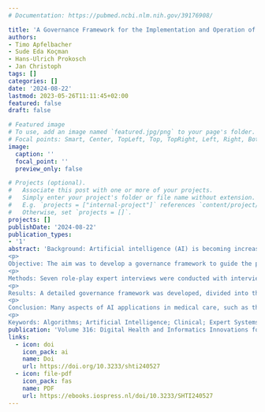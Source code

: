 ```yaml
---
# Documentation: https://pubmed.ncbi.nlm.nih.gov/39176908/

title: 'A Governance Framework for the Implementation and Operation of AI Applications in a University Hospital'
authors:
- Timo Apfelbacher
- Sude Eda Koçman 
- Hans-Ulrich Prokosch
- Jan Christoph
tags: []
categories: []
date: '2024-08-22'
lastmod: 2023-05-26T11:11:45+02:00
featured: false
draft: false

# Featured image
# To use, add an image named `featured.jpg/png` to your page's folder.
# Focal points: Smart, Center, TopLeft, Top, TopRight, Left, Right, BottomLeft, Bottom, BottomRight.
image:
  caption: ''
  focal_point: ''
  preview_only: false

# Projects (optional).
#   Associate this post with one or more of your projects.
#   Simply enter your project's folder or file name without extension.
#   E.g. `projects = ["internal-project"]` references `content/project/deep-learning/index.md`.
#   Otherwise, set `projects = []`.
projects: []
publishDate: '2024-08-22'
publication_types:
- '1'
abstract: 'Background: Artificial intelligence (AI) is becoming increasingly important in everyday life and medical care with a notable gap between AI development in medicine there and its practical implementation in university hospitals.
<p>
Objective: The aim was to develop a governance framework to guide the procurement and implementation of AI applications in university hospitals.
<p>
Methods: Seven role-play expert interviews were conducted with interviewees from two university hospitals, simulating realistic AI system implementation scenarios.
<p>
Results: A detailed governance framework was developed, divided into the sections general considerations, system selection criteria, and implementation. Further, a condensed version of the checklist was also derived.
<p>
Conclusion: Many aspects of AI applications in medical care, such as the establishment of an AI board, remain, along with numerous concerns about the technology. These findings provide valuable insights into the topic.
<p>
Keywords: Algorithms; Artificial Intelligence; Clinical; Expert Systems; Governance; Machine Learning; Physicians; Software; University Hospitals.'
publication: 'Volume 316: Digital Health and Informatics Innovations for Sustainable Health Care Systems'
links:
  - icon: doi
    icon_pack: ai
    name: Doi
    url: https://doi.org/10.3233/shti240527
  - icon: file-pdf
    icon_pack: fas
    name: PDF
    url: https://ebooks.iospress.nl/doi/10.3233/SHTI240527
---
```

